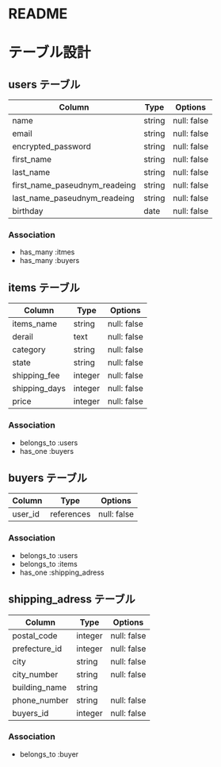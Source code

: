 # README

# テーブル設計

## users テーブル

| Column                        | Type    | Options     |
| ------------------------------| ------- | ----------- |
| name                     | string  | null: false |
| email                         | string  | null: false |
| encrypted_password            | string  | null: false |
| first_name                    | string  | null: false |
| last_name                     | string  | null: false |
| first_name_paseudnym_readeing | string  | null: false |
| last_name_paseudnym_readeing  | string  | null: false |
| birthday                      | date    | null: false |

### Association

- has_many :itmes
- has_many :buyers

## items テーブル

| Column        | Type    | Options     |
| ------------- | ------- | ----------- |
| items_name    | string  | null: false |
| derail        | text    | null: false |
| category      | string  | null: false |
| state         | string  | null: false |
| shipping_fee  | integer | null: false |
| shipping_days | integer | null: false |
| price         | integer | null: false |

### Association

- belongs_to :users
- has_one :buyers

## buyers テーブル

| Column | Type       | Options          |
| ---------| ---------- | ------------|
| user_id  | references | null: false |


### Association

- belongs_to :users
- belongs_to :items
- has_one :shipping_adress

## shipping_adress テーブル

| Column | Type       | Options          |
| --------------- | -------- | ------------|
| postal_code     | integer  | null: false |
| prefecture_id   | integer  | null: false |
| city            | string   | null: false |
| city_number     | string   | null: false |
| building_name   | string   |             |
| phone_number    | string   | null: false |
| buyers_id       | integer  | null: false |

### Association

- belongs_to :buyer


